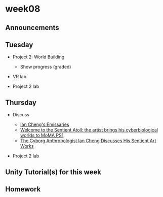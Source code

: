 # week08

## Announcements

## Tuesday

+ Project 2: World Building
	+ Show progress (graded)

+ VR lab

+ Project 2 lab

## Thursday

+ Discuss
	+ [Ian Cheng's Emissaries](https://www.youtube.com/watch?v=TO6Luilc4Bo)
	+ [Welcome to the Sentient Atoll: the artist brings his cyberbiological worlds to MoMA PS1](http://www.pilarcorrias.com/wp-content/uploads/2015/03/Ian-Cheng-4Columns.pdf)
	+ [The Cyborg Anthropologist Ian Cheng Discusses His Sentient Art Works](http://www.artnews.com/2016/03/31/the-cyborg-anthropologist-ian-cheng-discusses-his-sentient-art-works/)

+ Project 2 lab

## Unity Tutorial(s) for this week

## Homework
